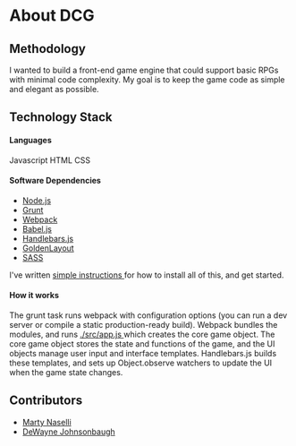 # About DCG

## Methodology

I wanted to build a front-end game engine that could support basic RPGs with minimal code complexity. My goal is to keep the game code as simple and elegant as possible.

## Technology Stack
#### Languages

Javascript
HTML
CSS

#### Software Dependencies

+ [ Node.js ]( https://nodejs.org/en/ )
+ [ Grunt ]( https://www.npmjs.com/package/grunt-cli )
+ [ Webpack ]( https://www.npmjs.com/package/webpack )
+ [ Babel.js ]( https://www.npmjs.com/package/babel )
+ [ Handlebars.js ]( http://handlebarsjs.com/ )
+ [ GoldenLayout ]( https://golden-layout.com/ )
+ [ SASS ]( http://sass-lang.com/guide )

I've written [ simple instructions ]( ./getting-started.md#installing-dependencies ) for how to install all of this, and get started.

#### How it works

The grunt task runs webpack with configuration options (you can run a dev server or compile a static production-ready build). Webpack bundles the modules, and runs [ ./src/app.js ]( ../src/app.js ) which creates the core game object. The core game object stores the state and functions of the game, and the UI objects manage user input and interface templates. Handlebars.js builds these templates, and sets up Object.observe watchers to update the UI when the game state changes.

## Contributors

+ [ Marty Naselli ]( http://github.com/notyoyoma )
+ [ DeWayne Johnsonbaugh ](http://github.com/djohnsonbaugh)

